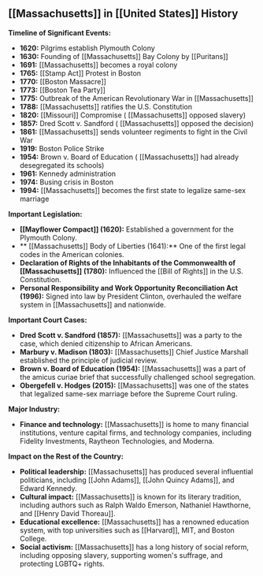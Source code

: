 ## [[Massachusetts]] in [[United States]] History

**Timeline of Significant Events:**

* **1620:** Pilgrims establish Plymouth Colony
* **1630:** Founding of [[Massachusetts]] Bay Colony by [[Puritans]]
* **1691:** [[Massachusetts]] becomes a royal colony
* **1765:** [[Stamp Act]] Protest in Boston
* **1770:** [[Boston Massacre]]
* **1773:** [[Boston Tea Party]]
* **1775:** Outbreak of the American Revolutionary War in [[Massachusetts]]
* **1788:** [[Massachusetts]] ratifies the U.S. Constitution
* **1820:** [[Missouri]] Compromise ( [[Massachusetts]] opposed slavery)
* **1857:** Dred Scott v. Sandford ( [[Massachusetts]] opposed the decision)
* **1861:** [[Massachusetts]] sends volunteer regiments to fight in the Civil War
* **1919:** Boston Police Strike
* **1954:** Brown v. Board of Education ( [[Massachusetts]] had already desegregated its schools)
* **1961:** Kennedy administration
* **1974:** Busing crisis in Boston
* **1994:** [[Massachusetts]] becomes the first state to legalize same-sex marriage

**Important Legislation:**

* **[[Mayflower Compact]] (1620):** Established a government for the Plymouth Colony.
* ** [[Massachusetts]] Body of Liberties (1641):** One of the first legal codes in the American colonies.
* **Declaration of Rights of the Inhabitants of the Commonwealth of [[Massachusetts]] (1780):** Influenced the [[Bill of Rights]] in the U.S. Constitution.
* **Personal Responsibility and Work Opportunity Reconciliation Act (1996):** Signed into law by President Clinton, overhauled the welfare system in [[Massachusetts]] and nationwide.

**Important Court Cases:**

* **Dred Scott v. Sandford (1857):** [[Massachusetts]] was a party to the case, which denied citizenship to African Americans.
* **Marbury v. Madison (1803):** [[Massachusetts]] Chief Justice Marshall established the principle of judicial review.
* **Brown v. Board of Education (1954):** [[Massachusetts]] was a part of the amicus curiae brief that successfully challenged school segregation.
* **Obergefell v. Hodges (2015):** [[Massachusetts]] was one of the states that legalized same-sex marriage before the Supreme Court ruling.

**Major Industry:**

* **Finance and technology:** [[Massachusetts]] is home to many financial institutions, venture capital firms, and technology companies, including Fidelity Investments, Raytheon Technologies, and Moderna.

**Impact on the Rest of the Country:**

* **Political leadership:** [[Massachusetts]] has produced several influential politicians, including [[John Adams]], [[John Quincy Adams]], and Edward Kennedy.
* **Cultural impact:** [[Massachusetts]] is known for its literary tradition, including authors such as Ralph Waldo Emerson, Nathaniel Hawthorne, and [[Henry David Thoreau]].
* **Educational excellence:** [[Massachusetts]] has a renowned education system, with top universities such as [[Harvard]], MIT, and Boston College.
* **Social activism:** [[Massachusetts]] has a long history of social reform, including opposing slavery, supporting women's suffrage, and protecting LGBTQ+ rights.